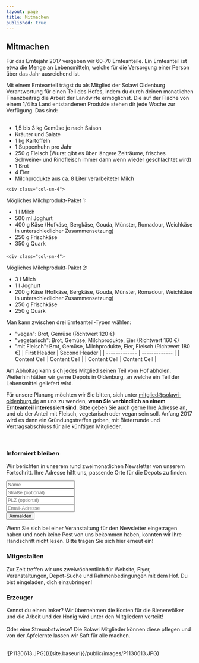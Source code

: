 ```yaml
---
layout: page
title: Mitmachen
published: true
---
```





## Mitmachen

Für das Erntejahr 2017 vergeben wir 60-70 Ernteanteile. Ein Ernteanteil ist etwa die Menge an Lebensmitteln, welche für die Versorgung einer Person über das Jahr ausreichend ist.

Mit einem Ernteanteil trägst du als Mitglied der Solawi Oldenburg Verantwortung für einen Teil des Hofes, indem du durch deinen monatlichen Finanzbeitrag die Arbeit der Landwirte ermöglichst. Die auf der Fläche von einem 1/4 ha Land entstandenen Produkte stehen dir jede Woche zur Verfügung. Das sind:

<div class="row" style="margin-top:30px; margin-bottom:20px">
	<div class="col-sm-4">
		<ul class="minus_left">
<li>1,5 bis 3 kg Gemüse je nach Saison</li>
<li>Kräuter und Salate</li>
<li>1 kg Kartoffeln</li>
<li>1 Suppenhuhn pro Jahr</li>
<li>250 g Fleisch (Wurst gibt es über längere Zeiträume, frisches Schweine- und Rindfleisch immer dann wenn wieder geschlachtet wird)</li>
<li>1 Brot</li>
<li>4 Eier</li>
<li>Milchprodukte aus ca. 8 Liter verarbeiteter Milch</li>
		</ul>
	</div>
	
	<div class="col-sm-4">
Mögliches Milchprodukt-Paket 1:
		<ul class="minus_left">
<li>1 l Milch</li>
<li>500 ml Joghurt</li>
<li>400 g Käse (Hofkäse, Bergkäse, Gouda, Münster, Romadour, Weichkäse in unterschiedlicher Zusammensetzung)</li>
<li>250 g Frischkäse</li>
<li>350 g Quark</li>
		</ul>
	</div>
	
	<div class="col-sm-4">
Mögliches Milchprodukt-Paket 2:                           
		<ul class="minus_left">
<li>3 l Milch</li>
<li>1 l Joghurt</li>
<li>200 g Käse (Hofkäse, Bergkäse, Gouda, Münster, Romadour, Weichkäse in unterschiedlicher Zusammensetzung)</li>
<li>250 g Frischkäse</li>
<li>250 g Quark</li>		
		</ul>
	</div>
</div>

Man kann zwischen drei Ernteanteil-Typen wählen:
- "vegan": Brot, Gemüse (Richtwert 120 €)
- "vegetarisch": Brot, Gemüse, Milchprodukte, Eier (Richtwert 160 €)
- "mit Fleisch": Brot, Gemüse, Milchprodukte, Eier, Fleisch (Richtwert 180 €)
| First Header  | Second Header |
| ------------- | ------------- |
| Content Cell  | Content Cell  |
| Content Cell  | Content Cell  |


Am Abholtag kann sich jedes Mitglied seinen Teil vom Hof abholen. <!--In Koorperation mit dem Fahrrad-Club Oldenburg könnte dafür eine Reihe Lastenfahrräder den schönen Weg durchs Moor zum Hof fahren.--> Weiterhin hätten wir gerne Depots in Oldenburg, an welche ein Teil der Lebensmittel geliefert wird.

Für unsere Planung möchten wir Sie bitten, sich unter [mitglied@solawi-oldenburg.de](mailto:mitglied@solawi-oldenburg.de) an uns zu wenden, **wenn Sie verbindlich an einem Ernteanteil interessiert sind**. Bitte geben Sie auch gerne Ihre Adresse an, und ob der Anteil mit Fleisch, vegetarisch oder vegan sein soll. Anfang 2017 wird es dann ein Gründungstreffen geben, mit Bieterrunde und Vertragsabschluss für alle künftigen Mitglieder.

<br>
<div class="row">
	<div class="col-sm-4">
		<h3>Informiert bleiben</h3>
		<p>
			Wir berichten in unserem rund zweimonatlichen Newsletter von unserem Fortschritt. Ihre Adresse hilft uns, passende Orte für die Depots zu finden.
			<form action="https://formspree.io/kontakt@solawi-oldenburg.de" method="POST">
			<div class="form-group">
				<input type="text" name="name" class="form-control" placeholder="Name">
            </div>
            <div class="form-group">
                <input type="text" name="street" class="form-control" placeholder="Straße (optional)">
             </div>
            <div class="form-group">
				<input type="text" name="plz" class="form-control" placeholder="PLZ (optional)">
			</div>	            
			<div class="form-group">
				<input type="hidden" name="_next" value="/kontakt_danke/"/>
			    	<input type="email" name="_replyto" class="form-control" placeholder="Email-Adresse">
		  	</div>
			<div class="form-group">
				<button type="submit" class="btn btn-success">Anmelden</button>
		    	</div>
			</form> 
			Wenn Sie sich bei einer Veranstaltung für den Newsletter eingetragen haben und noch keine Post von uns bekommen haben, konnten wir Ihre Handschrift nicht lesen. Bitte tragen Sie sich hier erneut ein!
		</p>
	</div>
	<div class="col-sm-4">
		<h3>Mitgestalten</h3>
		<p>
			Zur Zeit treffen wir uns zweiwöchentlich für Website, Flyer, Veranstaltungen, Depot-Suche und Rahmenbedingungen mit dem Hof.
			Du bist eingeladen, dich einzubringen!
		</p>
	</div>
	<div class="col-sm-4">
		<h3>Erzeuger</h3>
		<p>
			Kennst du einen Imker? Wir übernehmen die Kosten für die Bienenvölker und die Arbeit und der Honig wird unter den Mitgliedern verteilt!
			<br><br>
			Oder eine Streuobstwiese? Die Solawi Mitglieder können diese pflegen und von der Apfelernte lassen wir Saft für alle machen.
		</p>
	</div>
</div>

<br>
![P1130613.JPG]({{site.baseurl}}/public/images/P1130613.JPG)

